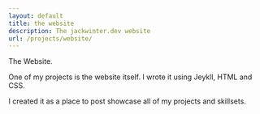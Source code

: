 ```yaml
---
layout: default
title: the website
description: The jackwinter.dev website
url: /projects/website/
---
```

The Website.

One of my projects is the website itself. I wrote it using Jeykll, HTML and CSS.

I created it as a place to post showcase all of my projects and skillsets.